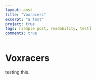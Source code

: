 ```yaml
---
layout: post
title: "Voxracers"
excerpt: "a test"
project: true
tags: [sample post, readability, test]
comments: true
---
```


# Voxracers
testing this.
